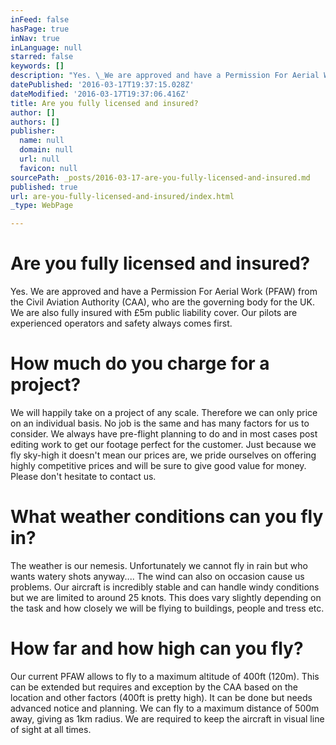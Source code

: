 ```yaml
---
inFeed: false
hasPage: true
inNav: true
inLanguage: null
starred: false
keywords: []
description: "Yes. \_We are approved and have a Permission For Aerial Work (PFAW) from the Civil Aviation Authority (CAA), who are the governing body for the UK. \_We are also fully insured with £5m public liability cover. \_Our pilots are experienced operators and safety always comes first."
datePublished: '2016-03-17T19:37:15.028Z'
dateModified: '2016-03-17T19:37:06.416Z'
title: Are you fully licensed and insured?
author: []
authors: []
publisher:
  name: null
  domain: null
  url: null
  favicon: null
sourcePath: _posts/2016-03-17-are-you-fully-licensed-and-insured.md
published: true
url: are-you-fully-licensed-and-insured/index.html
_type: WebPage

---
```

# Are you fully licensed and insured?

Yes.  We are approved and have a Permission For Aerial Work (PFAW) from the Civil Aviation Authority (CAA), who are the governing body for the UK.  We are also fully insured with £5m public liability cover.  Our pilots are experienced operators and safety always comes first.

# How much do you charge for a project?

We will happily take on a project of any scale.  Therefore we can only price on an individual basis.  No job is the same and has many factors for us to consider.  We always have pre-flight planning to do and in most cases post editing work to get our footage perfect for the customer.  Just because we fly sky-high it doesn't mean our prices are, we pride ourselves on offering highly competitive prices and will be sure to give good value for money.  Please don't hesitate to contact us.

# What weather conditions can you fly in?

The weather is our nemesis.  Unfortunately we cannot fly in rain but who wants watery shots anyway....  The wind can also on occasion cause us problems.  Our aircraft is incredibly stable and can handle windy conditions but we are limited to around 25 knots.  This does vary slightly depending on the task and how closely we will be flying to buildings, people and tress etc.

# How far and how high can you fly?

Our current PFAW allows to fly to a maximum altitude of 400ft (120m).  This can be extended but requires and exception by the CAA based on the location and other factors (400ft is pretty high).  It can be done but needs advanced notice and planning.  We can fly to a maximum distance of 500m away, giving as 1km radius. We are required to keep the aircraft in visual line of sight at all times.